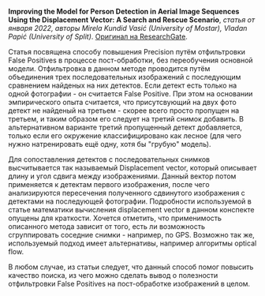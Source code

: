 <b>Improving the Model for Person Detection in Aerial Image Sequences Using the Displacement Vector: A Search and Rescue Scenario</b>, <i>статья от января 2022, авторы Mirela Kundid Vasić (University of Mostar), Vladan Papić (University of Split)</i>. <a href="https://www.researchgate.net/publication/357784257_Improving_the_Model_for_Person_Detection_in_Aerial_Image_Sequences_Using_the_Displacement_Vector_A_Search_and_Rescue_Scenario">Оригинал на ResearchGate</a>. 

Статья посвящена способу повышения Precision путём отфильтровки False Positives в процессе пост-обработки, без переобучения основной модели. Отфильтровка в данном методе проводится путём объединения трех последовательных изображений с последующим сравнением найденых на них детектов. Если детект есть только на одной фотографии -  он считается False Positive. При этом на основании эмпирического опыта считается, что присутсвующий на двух фото детект не найденый на третьем - скорее всего просто пропущен на третьем, и таким образом его следует на третий снимок добавить. В альтернативном варианте третий пропущенный детект добавляется, только если его окружение классифицировано как лесное (для чего нужно натренировать ещё одну, хотя бы "грубую" модель).

Для сопоставления детектов с последовательных снимков высчитывается так называемый Displacement vector, который описывает длину и угол сдвига между изображениями. Данный вектор потом применяется к детектам первого изображения, после чего анализируются пересечения полученного сдвинутого изображения с детектами на последующей  фотографии. Подробности используемой в статье математики вычисления displacement vector в данном конспекте опущены для краткости. Хочется отметить, что применимость описанного метода зависит от того, есть ли возможность сгруппировать соседние снимки - например, по GPS. Возможно так же, используемый подход имеет альтернативы, например алгоритмы optical flow.

В любом случае, из статьи следует, что данный способ помог повысить качество поиска, из чего можно сделать вывод о полезности отфильтровки False Positives на пост-обработке изображений в целом.

